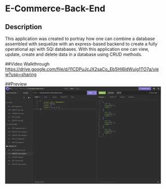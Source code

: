# E-Commerce-Back-End
## Description
This application was created to portray how one can combine a database assembled with sequelize with an express-based backend to create a fully operational api with SQl databases. With this application one can view, update, create and delete data in a database using CRUD methods. 

##Video Walkthrough
https://drive.google.com/file/d/11CDPuJcJX2saCo_Eb5HI6ldWuig1TO7a/view?usp=sharing

##Preview
![Photos of Insomnia running](./Assets/img/Screen%20Shot%202022-09-15%20at%2010.37.24%20AM.png)
